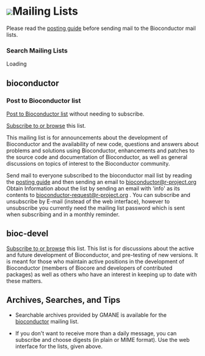 <script src="http://www.google.com/jsapi" type="text/javascript"></script>
<link rel="stylesheet" href="http://www.google.com/cse/style/look/default.css" type="text/css" />

# ![](/images/icons/help.gif)Mailing Lists #

Please read the [posting guide][5] before sending mail to the
Bioconductor mail lists.

### Search Mailing Lists
<div id="cse" style="width: 100%;">Loading</div>
<script type="text/javascript">
  google.load('search', '1', {language : 'en'});
  google.setOnLoadCallback(function() {
    var customSearchControl = new google.search.CustomSearchControl('017744773928675644276:6ko94t64bqi');
    customSearchControl.setResultSetSize(google.search.Search.FILTERED_CSE_RESULTSET);
    customSearchControl.draw('cse');
  }, true);
</script>


<a name="bioconductor"></a>
## bioconductor ##

### Post to Bioconductor list
[Post to Bioconductor list](mailform) without needing to subscribe.

[Subscribe to or browse][4] this list. 

This mailing list is for
announcements about the development of Bioconductor and the
availability of new code, questions and answers about problems and
solutions using Bioconductor, enhancements and patches to the source
code and documentation of Bioconductor, as well as general discussions
on topics of interest to the Bioconductor community.

Send mail to everyone subscribed to the bioconductor mail list by
reading the [posting guide][5] and then sending an email to
[bioconductor@r-project.org][6] Obtain Information about the list by
sending an email with 'info' as its contents to
[bioconductor-request@r-project.org][7] . You can subscribe and
unsubscribe by E-mail (instead of the web interface), however to
unsubscribe you currently need the mailing list password which is sent
when subscribing and in a monthly reminder.

<a name="bioc-devel"></a>
## bioc-devel ##

[Subscribe to or browse][8] this list.  This list is for discussions
about the active and future development of Bioconductor, and
pre-testing of new versions. It is meant for those who maintain active
positions in the development of Bioconductor (members of Biocore and
developers of contributed packages) as well as others who have an
interest in keeping up to date with these matters.



## Archives, Searches, and Tips ##

 - Searchable archives provided by GMANE is available for the
   [bioconductor][3] mailing list.

 - If you don't want to receive more than a daily message, you can
   subscribe and choose digests (in plain or MIME format). Use the web
   interface for the lists, given above.


[3]: http://dir.gmane.org/gmane.science.biology.informatics.conductor
[4]: https://stat.ethz.ch/mailman/listinfo/bioconductor
[5]: /help/mailing-list/posting-guide/
[6]: mailto:bioconductor@r-project.org
[7]: mailto:bioconductor-request@r-project.org
[8]: https://stat.ethz.ch/mailman/listinfo/bioc-devel
